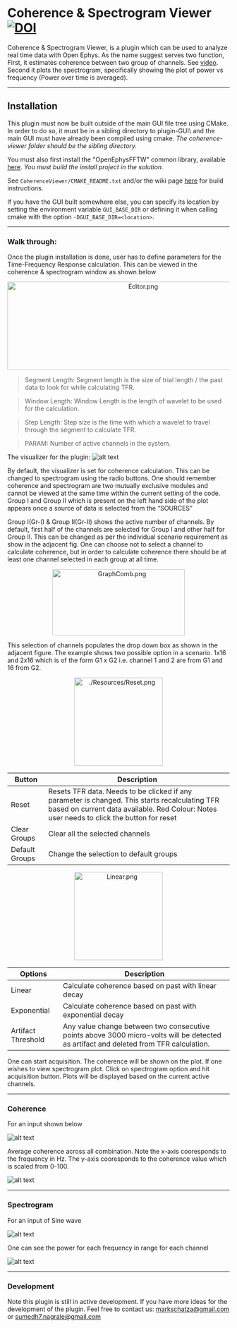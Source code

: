 # Coherence & Spectrogram Viewer [![DOI](https://zenodo.org/badge/228703189.svg)](https://zenodo.org/badge/latestdoi/228703189)

Coherence & Spectrogram Viewer, is a plugin which can be used to analyze real time data with Open Ephys. As the name suggest serves two function, First, it estimates coherence between two group of channels. See [video](https://drive.google.com/open?id=1Qn3aU0Fl4xd-TCFRlrGKvbNjoVNFkC9a). Second it plots the spectrogram, specifically showing the plot of power vs frequency (Power over time is averaged).


----
## Installation
This plugin must now be built outside of the main GUI file tree using CMake. In order to do so, it must be in a sibling directory to plugin-GUI\\ and the main GUI must have already been compiled using cmake. *The coherence-viewer folder should be the sibling directory.*

You must also first install the "OpenEphysFFTW" common library, available [here](https://github.com/tne-lab/OpenEphysFFTW/tree/master). *You must build the install project in the solution.*

See `CoherenceViewer/CMAKE_README.txt` and/or the wiki page [here](https://open-ephys.atlassian.net/wiki/spaces/OEW/pages/1259110401/Plugin+CMake+Builds) for build instructions.

If you have the GUI built somewhere else, you can specify its location by setting the environment variable `GUI_BASE_DIR` or defining it when calling cmake with the option `-DGUI_BASE_DIR=<location>`.

----
### Walk through:
Once the plugin installation is done, user has to define parameters for the Time-Frequency Response calculation. This can be viewed in the coherence & spectrogram window as shown below
<p align="center">
  <img src="./Resources/Editor.png" alt="Editor.png"	title="Editor" width="600" height="200" />
</p>

>Segment Length: Segment length is the size of trial length / the past data to look for while calculating TFR.

>Window Length: Window Length is the length of wavelet to be used for the calculation.

>Step Length: Step size is the time with which a wavelet to travel through the segment to calculate TFR.

>PARAM: Number of active channels in the system.

The visualizer for the plugin:
![alt text](Resources/Visualizer.png "Visualizer")

By default, the visualizer is set for coherence calculation. This can be changed to spectrogram using the radio buttons. One should remember coherence and spectrogram are two mutually exclusive modules and cannot be viewed at the same time within the current setting of the code. Group I and Group II which is present on the left hand side of the plot appears once a source of data is selected from the “SOURCES”

Group I(Gr-I) & Group II(Gr-II) shows the active number of channels. By default, first half of the channels are selected for Group I and other half for Group II. This can be changed as per the individual scenario requirement as show in the adjacent fig. One can choose not to select a channel to calculate coherence, but in order to calculate coherence there should be at least one channel selected in each group at all time.

<p align="center">
  <img src="./Resources/GraphComb.png" alt="GraphComb.png"	title="Combinations for Coherence calculatio" width="300" height="150" />
</p>

This selection of channels populates the drop down box as shown in the adjacent figure. The example shows two possible option in a scenario. 1x16 and 2x16 which is of the form G1 x G2 i.e. channel 1 and 2 are from G1 and 16 from G2.

<p align="center">
  <img src="./Resources/Reset.png" alt="./Resources/Reset.png"	title="Buttons" width="200" height="200" />
</p>


| Button           	| Description                                                                                                                                                                         	|
|------------------	|-------------------------------------------------------------------------------------------------------------------------------------------------------------------------------------	|
| Reset            	| Resets TFR data. Needs to be clicked if any parameter is changed. This starts recalculating TFR based on current data available. Red Colour: Notes user needs to click the button for reset 	|
| Clear Groups     	| Clear all the selected channels                                                                                                                                                     	|
| Default   Groups 	| Change the selection to default groups                                                                                                                                          	|
<p align="center">
  <img src="./Resources/Linear.png" alt="Linear.png"	title="TFR calculation options" width="200" height="200" />
</p>


|    Options               	|    Description                                                                                            	|
|--------------------------	|-----------------------------------------------------------------------------------------------------------	|
|    Linear                	|    Calculate coherence   based on past with linear decay                                        	|
|    Exponential           	|    Calculate coherence   based on past with exponential decay     	|
|    Artifact Threshold    	|    Any value change between two consecutive points above 3000   micro-volts will be detected as artifact and deleted from TFR calculation.       	|

One can start acquisition. The coherence will be shown on the plot. If one wishes to view spectrogram plot. Click on spectrogram option and hit acquisition button. Plots will be displayed based on the current active channels.

----
### Coherence 
For an input shown below

![alt text](./Resources/inputA.png "User Interface for Coherence Viewer")

Average coherence across all combination. Note the x-axis cooresponds to the frequency in Hz. The y-axis cooresponds to the coherence value which is scaled from 0-100.

![alt text](./Resources/outputA.png "User Interface for Coherence Viewer")

----
### Spectrogram 
For an input of Sine wave 

![alt text](./Resources/inputB.png "User Interface for Coherence Viewer")

One can see the power for each frequency in range for each channel

![alt text](./Resources/outputB.png "User Interface for Coherence Viewer")



----
### Development
Note this plugin is still in active development. If you have more ideas for the development of the plugin. Feel free to contact us: 
<markschatza@gmail.com> or
<sumedh7.nagrale@gmail.com>


